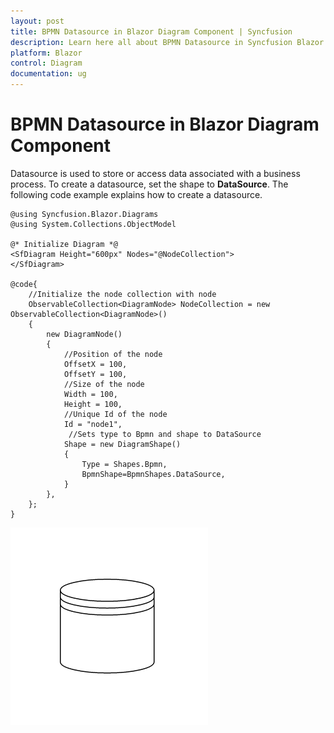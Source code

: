 ```yaml
---
layout: post
title: BPMN Datasource in Blazor Diagram Component | Syncfusion
description: Learn here all about BPMN Datasource in Syncfusion Blazor Diagram component and more.
platform: Blazor
control: Diagram
documentation: ug
---
```


# BPMN Datasource in Blazor Diagram Component

Datasource is used to store or access data associated with a business process. To create a datasource, set the shape to **DataSource**. The following code example explains how to create a datasource.

```cshtml
@using Syncfusion.Blazor.Diagrams
@using System.Collections.ObjectModel

@* Initialize Diagram *@
<SfDiagram Height="600px" Nodes="@NodeCollection">
</SfDiagram>

@code{
    //Initialize the node collection with node
    ObservableCollection<DiagramNode> NodeCollection = new ObservableCollection<DiagramNode>()
    {
        new DiagramNode()
        {
            //Position of the node
            OffsetX = 100,
            OffsetY = 100,
            //Size of the node
            Width = 100,
            Height = 100,
            //Unique Id of the node
            Id = "node1",
             //Sets type to Bpmn and shape to DataSource
            Shape = new DiagramShape()
            {
                Type = Shapes.Bpmn,
                BpmnShape=BpmnShapes.DataSource,
            }
        },
    };
}
```

![BPMN Datasource](../images/bpmn-datasource.png)